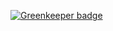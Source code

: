 

[![Greenkeeper badge](https://badges.greenkeeper.io/heshamelmasry77/money-me-app.svg)](https://greenkeeper.io/)